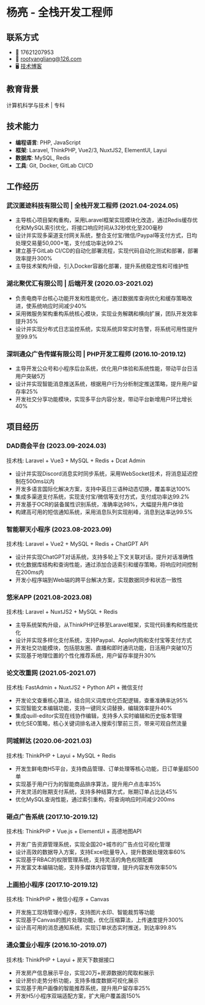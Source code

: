 # 杨亮 - 全栈开发工程师

## 联系方式
- 📱 17621207953
- 📧 rootyangliang@126.com
- 🖥️ [技术博客](https://blog.csdn.net/weixin_41258075)

## 教育背景
计算机科学与技术 | 专科

## 技术能力
- **编程语言**: PHP, JavaScript
- **框架**: Laravel, ThinkPHP, Vue2/3, NuxtJS2, ElementUI, Layui
- **数据库**: MySQL, Redis
- **工具**: Git, Docker, GitLab CI/CD

## 工作经历

### 武汉匿迹科技有限公司 | 全栈开发工程师 (2021.04-2024.05)
- 主导核心项目架构重构，采用Laravel框架实现模块化改造，通过Redis缓存优化和MySQL索引优化，将接口响应时间从32秒优化至200毫秒
- 设计并实现多渠道支付网关系统，整合支付宝/微信/Paypal等支付方式，日均处理交易量50,000+笔，支付成功率达99.2%
- 建立基于GitLab CI/CD的自动化部署流程，实现代码自动化测试和部署，部署效率提升300%
- 主导技术架构升级，引入Docker容器化部署，提升系统稳定性和可维护性

### 湖北聚优汇有限公司 | 后端开发 (2020.03-2021.02)
- 负责电商平台核心功能开发和性能优化，通过数据库查询优化和缓存策略改进，使系统响应时间减少40%
- 采用微服务架构重构系统核心模块，实现业务解耦和横向扩展，团队开发效率提升35%
- 设计并实现分布式日志监控系统，实现系统异常实时告警，将系统可用性提升至99.9%

### 深圳通众广告传媒有限公司 | PHP开发工程师 (2016.10-2019.12)
- 主导开发公众号和小程序后台系统，优化用户体验和系统性能，带动平台日活用户突破5万
- 设计并实现智能消息推送系统，根据用户行为分析制定推送策略，提升用户留存率25%
- 开发社交分享功能模块，实现多平台内容分发，带动平台新增用户环比增长40%

## 项目经历

### DAD商会平台 (2023.09-2024.03)
技术栈: Laravel + Vue3 + MySQL + Redis + Dcat Admin
- 设计并实现Discord消息实时同步系统，采用WebSocket技术，将消息延迟控制在500ms以内
- 开发多语言国际化解决方案，支持中英日三语种动态切换，覆盖率达100%
- 集成多渠道支付系统，实现支付宝/微信等支付方式，支付成功率达99.2%
- 开发基于OCR的装备属性识别系统，准确率达98%，大幅提升用户体验
- 构建高可用的短信通知系统，采用消息队列实现削峰，消息到达率达99.5%

### 智能聊天小程序 (2023.08-2023.09)
技术栈: Laravel + Vue2 + MySQL + Redis + ChatGPT API
- 设计并实现ChatGPT对话系统，支持多轮上下文关联对话，提升对话准确性
- 优化数据库结构和查询性能，通过添加合适索引和缓存策略，将响应时间控制在200ms内
- 开发小程序端到Web端的跨平台解决方案，实现数据同步和状态一致性

### 悠米APP (2021.08-2023.08)
技术栈: Laravel + NuxtJS2 + MySQL + Redis
- 主导系统架构升级，从ThinkPHP迁移至Laravel框架，实现代码重构和性能优化
- 设计并实现多样化支付系统，支持Paypal、Apple内购和支付宝等支付方式
- 开发社交功能模块，包括朋友圈、直播和即时通讯功能，日活用户突破10万
- 实现基于地理位置的个性化推荐系统，用户留存率提升30%

### 论文改重网 (2021.05-2021.07)
技术栈: FastAdmin + NuxtJS2 + Python API + 微信支付
- 开发论文查重核心算法，结合同义词库优化匹配逻辑，查重准确率达95%
- 实现智能文本编辑功能，支持一键同义词替换，编辑效率提升40%
- 集成quill-editor实现在线协作编辑，支持多人实时编辑和历史版本管理
- 优化SEO策略，核心关键词排名进入搜索引擎前三页，带来可观自然流量

### 同城鲜达 (2020.06-2021.03)
技术栈: ThinkPHP + Layui + MySQL + Redis
- 开发生鲜电商H5平台，支持商品管理、订单处理等核心功能，日订单量超500单
- 实现基于用户行为的智能商品排序算法，提升用户点击率35%
- 开发灵活的账期支付系统，支持多种结算方式，账期订单占比达45%
- 优化MySQL查询性能，通过索引重构，将查询响应时间减少200ms

### 砸点广告系统 (2017.10-2019.12)
技术栈: ThinkPHP + Vue.js + ElementUI + 高德地图API
- 开发广告资源管理系统，实现全国20+城市的广告点位可视化管理
- 设计高效的数据导入方案，支持Excel批量导入，提升数据处理效率60%
- 实现基于RBAC的权限管理系统，支持灵活的角色权限配置
- 开发富文本编辑功能，支持多媒体内容管理，提升内容发布效率50%

### 上画拍小程序 (2017.10-2019.12)
技术栈: ThinkPHP + 微信小程序 + Canvas
- 开发施工现场管理小程序，支持图片水印、智能裁剪等功能
- 实现基于Canvas的图片处理功能，优化压缩算法，上传速度提升300%
- 设计高可用的消息通知系统，实现订单状态实时推送，到达率99.8%

### 通众置业小程序 (2016.10-2019.07)
技术栈: ThinkPHP + Layui + 房天下数据接口
- 开发房产信息展示平台，实现20万+房源数据的爬取和展示
- 设计房价走势分析功能，支持多维度数据可视化展示
- 实现基于用户画像的智能推荐系统，提升用户留存率25%
- 开发H5/小程序双端适配方案，扩大用户覆盖面150%

